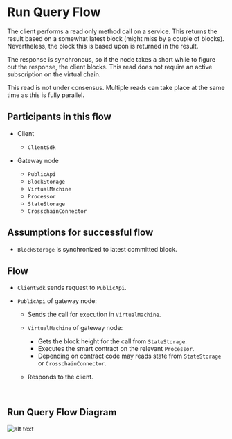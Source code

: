 # Run Query Flow

The client performs a read only method call on a service. This returns the result based on a somewhat latest block (might miss by a couple of blocks). Nevertheless, the block this is based upon is returned in the result.

The response is synchronous, so if the node takes a short while to figure out the response, the client blocks. This read does not require an active subscription on the virtual chain.

This read is not under consensus. Multiple reads can take place at the same time as this is fully parallel.

## Participants in this flow

* Client
  * `ClientSdk`

* Gateway node
  * `PublicApi`
  * `BlockStorage`
  * `VirtualMachine`
  * `Processor`
  * `StateStorage`
  * `CrosschainConnector`

## Assumptions for successful flow

* `BlockStorage` is synchronized to latest committed block.

## Flow

* `ClientSdk` sends request to `PublicApi`.

* `PublicApi` of gateway node:
  * Sends the call for execution in `VirtualMachine`.

  * `VirtualMachine` of gateway node:
    * Gets the block height for the call from `StateStorage`.
    * Executes the smart contract on the relevant `Processor`.
    * Depending on contract code may reads state from `StateStorage` or `CrosschainConnector`.

  * Responds to the client.

&nbsp;
## Run Query Flow Diagram

![alt text][run_local_method_flow] <br/><br/>

[run_local_method_flow]: behaviors/_img/run_local_method_flow.png "Call Method"
